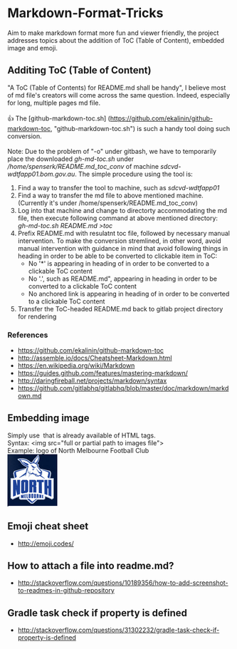 # Markdown-Format-Tricks
Aim to make markdown format more fun and viewer friendly, the project addresses topics about the addition of ToC (Table of Content), embedded image and emoji.

## Additing ToC (Table of Content)
"A ToC (Table of Contents) for README.md shall be handy", I believe most of md file's creators will come across the same question. Indeed, especially for long, multiple pages md file.<br/><br/>
:thumbsup: The [github-markdown-toc.sh] (https://github.com/ekalinin/github-markdown-toc, "github-markdown-toc.sh") is such a handy tool doing such conversion.<br/><br/> 
Note: Due to the problem of "-o" under gitbash, we have to temporarily place the downloaded _gh-md-toc.sh_ under _/home/spenserk/README.md_toc_conv_ of machine _sdcvd-wdtfapp01.bom.gov.au_.
The simple procedure using the tool is:
   1. Find a way to transfer the tool to machine, such as _sdcvd-wdtfapp01_
   1. Find a way to transfer the md file to above mentioned machine. (Currently it's under /home/spenserk/README.md_toc_conv)
   1. Log into that machine and change to directorty accommodating the md file, then execute following command at above mentioned directory:   
      _gh-md-toc.sh README.md >toc_
   1. Prefix README.md with resulatnt toc file, followed by necessary manual intervention. To make the conversion stremlined, in other word, avoid manual intervention with guidance in mind that avoid following things in heading in order to be able to be converted to clickable item in ToC:   
      * No '*' is appearing in heading of in order to be converted to a clickable ToC content
      * No '.', such as README.md", appearing in heading in order to be converted to a clickable ToC content 
      * No anchored link is appearing in heading of in order to be converted to a clickable ToC content
   1. Transfer the ToC-headed README.md back to gitlab project directory for rendering 

### References
* https://github.com/ekalinin/github-markdown-toc
* http://assemble.io/docs/Cheatsheet-Markdown.html
* https://en.wikipedia.org/wiki/Markdown
* https://guides.github.com/features/mastering-markdown/
* http://daringfireball.net/projects/markdown/syntax
* https://github.com/gitlabhq/gitlabhq/blob/master/doc/markdown/markdown.md
   
## Embedding image
   Simply use <img> that is already available of HTML tags.<br/>
   Syntax: &lt;img src="full or partial path to images file"&gt;<br/>
   Example: logo of North Melbourne Football Club<br/> <img src="image/nmfc-logo.jpg" alt=" logo of North Melbourne Football Clu">
## Emoji cheat sheet  
   * http://emoji.codes/
   
## How to attach a file into readme.md?
   * http://stackoverflow.com/questions/10189356/how-to-add-screenshot-to-readmes-in-github-repository

## Gradle task check if property is defined 
   * http://stackoverflow.com/questions/31302232/gradle-task-check-if-property-is-defined   
